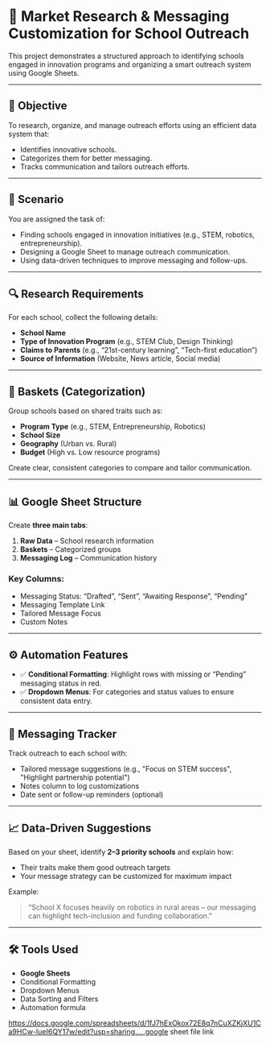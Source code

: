 # 🏫 Market Research & Messaging Customization for School Outreach

This project demonstrates a structured approach to identifying schools engaged in innovation programs and organizing a smart outreach system using Google Sheets.

---

## 🎯 Objective

To research, organize, and manage outreach efforts using an efficient data system that:
- Identifies innovative schools.
- Categorizes them for better messaging.
- Tracks communication and tailors outreach efforts.

---

## 📖 Scenario

You are assigned the task of:
- Finding schools engaged in innovation initiatives (e.g., STEM, robotics, entrepreneurship).
- Designing a Google Sheet to manage outreach communication.
- Using data-driven techniques to improve messaging and follow-ups.

---

## 🔍 Research Requirements

For each school, collect the following details:

- **School Name**
- **Type of Innovation Program** (e.g., STEM Club, Design Thinking)
- **Claims to Parents** (e.g., “21st-century learning”, “Tech-first education”)
- **Source of Information** (Website, News article, Social media)

---

## 🧺 Baskets (Categorization)

Group schools based on shared traits such as:

- **Program Type** (e.g., STEM, Entrepreneurship, Robotics)
- **School Size**
- **Geography** (Urban vs. Rural)
- **Budget** (High vs. Low resource programs)

Create clear, consistent categories to compare and tailor communication.

---

## 📊 Google Sheet Structure

Create **three main tabs**:

1. **Raw Data** – School research information
2. **Baskets** – Categorized groups
3. **Messaging Log** – Communication history

### Key Columns:
- Messaging Status: “Drafted”, “Sent”, “Awaiting Response”, “Pending”
- Messaging Template Link
- Tailored Message Focus
- Custom Notes

---

## ⚙️ Automation Features

- ✅ **Conditional Formatting**: Highlight rows with missing or “Pending” messaging status in red.
- ✅ **Dropdown Menus**: For categories and status values to ensure consistent data entry.

---

## 📨 Messaging Tracker

Track outreach to each school with:

- Tailored message suggestions (e.g., "Focus on STEM success", "Highlight partnership potential")
- Notes column to log customizations
- Date sent or follow-up reminders (optional)

---

## 📈 Data-Driven Suggestions

Based on your sheet, identify **2–3 priority schools** and explain how:
- Their traits make them good outreach targets
- Your message strategy can be customized for maximum impact

Example:
> “School X focuses heavily on robotics in rural areas – our messaging can highlight tech-inclusion and funding collaboration.”

---

## 🛠️ Tools Used

- **Google Sheets**
- Conditional Formatting
- Dropdown Menus
- Data Sorting and Filters
- Automation formula

https://docs.google.com/spreadsheets/d/1fJ7hExOkox72E8q7nCuXZKjXU1Ca9HCw-IueI6QY17w/edit?usp=sharing.....google sheet file link

